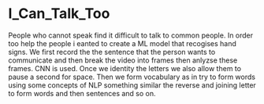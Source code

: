 # I_Can_Talk_Too
People who cannot speak find it difficult to talk to common people. In order too help the people i eanted to create a ML model that recogises hand signs. We first record the the sentence that the person wants to communicate and then break the video into frames then anlyzse these frames. CNN is used. Once we identity the letters we also allow them to pause a second for space. Then we form vocabulary as in try to form words using some concepts of NLP something similar the reverse and joining letter to form words and then sentences and so on.
